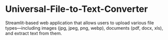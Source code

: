 # Universal-File-to-Text-Converter
Streamlit-based web application that allows users to upload various file types—including images (jpg, jpeg, png, webp), documents (pdf, docx, xls), and extract text from them.
